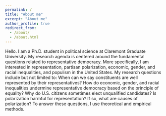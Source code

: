 ```yaml
---
permalink: /
title: "About me"
excerpt: "About me"
author_profile: true
redirect_from: 
  - /about/
  - /about.html
---
```


Hello. I am a Ph.D. student in political science at Claremont Graduate University. My research agenda is centered around the fundamental questions related to representative democracy. More specifically, I am interested in representation, partisan polarization, economic, gender, and racial inequalities, and populism in the United States. My research questions include but not limited to: When can we say constituents are well represented by their representatives? How do economic, gender, and racial inequalities undermine representative democracy based on the principle of equality? Why do U.S. citizens sometimes elect unqualified candidates? Is polarization harmful for representation? If so, what are causes of polarization? To answer these questions, I use theoretical and empirical methods.
